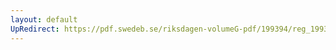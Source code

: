 ```yaml
---
layout: default
UpRedirect: https://pdf.swedeb.se/riksdagen-volumeG-pdf/199394/reg_199394/reg_199394_0025.pdf
---
```

